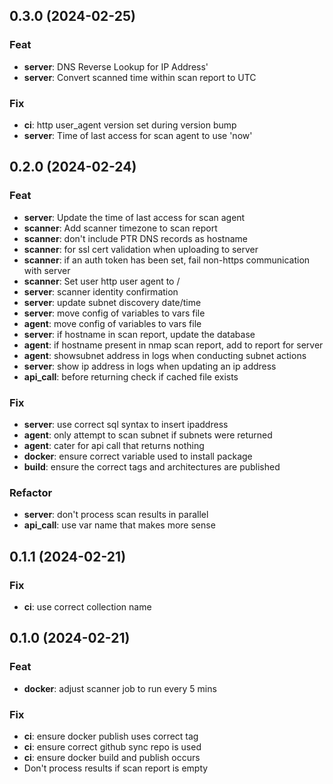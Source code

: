 ## 0.3.0 (2024-02-25)

### Feat

- **server**: DNS Reverse Lookup for IP Address'
- **server**: Convert scanned time within scan report to UTC

### Fix

- **ci**: http user_agent version set during version bump
- **server**: Time of last access for scan agent to use 'now'

## 0.2.0 (2024-02-24)

### Feat

- **server**: Update the time of last access for scan agent
- **scanner**: Add scanner timezone to scan report
- **scanner**: don't include PTR DNS records as hostname
- **scanner**: for ssl cert validation when uploading to server
- **scanner**: if an auth token has been set, fail non-https communication with server
- **scanner**: Set user http user agent to <name>/<version>
- **server**: scanner identity confirmation
- **server**: update subnet discovery date/time
- **server**: move config of variables to vars file
- **agent**: move config of variables to vars file
- **server**: if hostname in scan report, update the database
- **agent**: if hostname present in nmap scan report, add to report for server
- **agent**: showsubnet address in logs when conducting subnet actions
- **server**: show ip address in logs when updating an ip address
- **api_call**: before returning check if cached file exists

### Fix

- **server**: use correct sql syntax to insert ipaddress
- **agent**: only attempt to scan subnet if subnets were returned
- **agent**: cater for api call that returns nothing
- **docker**: ensure correct variable used to install package
- **build**: ensure the correct tags and architectures are published

### Refactor

- **server**: don't process scan results in parallel
- **api_call**: use var name that makes more sense

## 0.1.1 (2024-02-21)

### Fix

- **ci**: use correct collection name

## 0.1.0 (2024-02-21)

### Feat

- **docker**: adjust scanner job to run every 5 mins

### Fix

- **ci**: ensure docker publish uses correct tag
- **ci**: ensure correct github sync repo is used
- **ci**: ensure docker build and publish occurs
- Don't process results if scan report is empty
